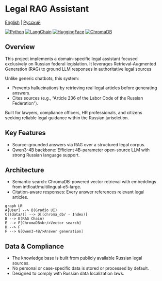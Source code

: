 # Legal RAG Assistant

[English](README.md) | [Русский](README_RU.md)

[![Python](https://img.shields.io/badge/Python-3.12+-blue?logo=python)](https://python.org)
[![LangChain](https://img.shields.io/badge/Langcahin-00a67e?logo=langchain)](https://langchain.com)
[![HuggingFace](https://img.shields.io/badge/Hugging%20Face-yellow?logo=huggingface&logoColor=white)](https://huggingface.co/)
[![ChromaDB](https://img.shields.io/badge/ChromaDB-white?logo=chromadb)](https://huggingface.co/)
## Overview

This project implements a domain-specific legal assistant focused exclusively on Russian federal legislation. 
It leverages Retrieval-Augmented Generation (RAG) to ground LLM responses in authoritative legal sources

Unlike generic chatbots, this system:

- Prevents hallucinations by retrieving real legal articles before generating answers.
- Cites sources (e.g., “Article 236 of the Labor Code of the Russian Federation”).

Built for lawyers, compliance officers, HR professionals, and citizens seeking reliable legal guidance within the Russian jurisdiction.

## Key Features

- Source-grounded answers via RAG over a structured legal corpus.
- Qwen3-4B backbone: Efficient 4B-parameter open-source LLM with strong Russian language support.
## Architecture
- Semantic search: ChromaDB-powered vector retrieval with embeddings from intfloat/multilingual-e5-large.
- Citation-aware responses: Every answer references relevant legal articles.

```mermaid
graph LR
A[User] --> B(Gradio UI)
C[(data/)] --> D[(chroma_db/ - Index)]
B --> E(RAG Chain)
E --> F[ChromaDB<br/>Vector search]
D --> F
F --> G[Qwen3-4B/>Answer generation]
```

## Data & Compliance
- The knowledge base is built from publicly available Russian legal sources.
- No personal or case-specific data is stored or processed by default.
- Designed to comply with Russian data localization laws.
